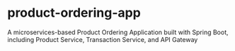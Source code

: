 # product-ordering-app
A microservices-based Product Ordering Application built with Spring Boot, including Product Service, Transaction Service, and API Gateway

